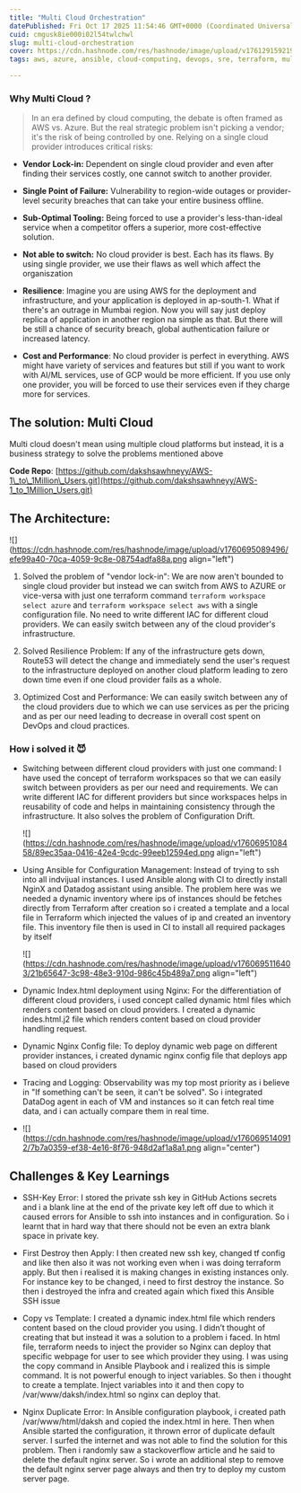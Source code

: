 ```yaml
---
title: "Multi Cloud Orchestration"
datePublished: Fri Oct 17 2025 11:54:46 GMT+0000 (Coordinated Universal Time)
cuid: cmgusk8ie000i02l54twlchwl
slug: multi-cloud-orchestration
cover: https://cdn.hashnode.com/res/hashnode/image/upload/v1761291592190/7c3095aa-ec6b-4dac-96c1-c80960c6ca53.png
tags: aws, azure, ansible, cloud-computing, devops, sre, terraform, multi-cloud, observability, iac, datadog

---
```


### Why Multi Cloud ?

> In an era defined by cloud computing, the debate is often framed as AWS vs. Azure. But the real strategic problem isn't picking a vendor; it's the risk of being controlled by one. Relying on a single cloud provider introduces critical risks:

* **Vendor Lock-in:** Dependent on single cloud provider and even after finding their services costly, one cannot switch to another provider.
    
* **Single Point of Failure:** Vulnerability to region-wide outages or provider-level security breaches that can take your entire business offline.
    
* **Sub-Optimal Tooling:** Being forced to use a provider's less-than-ideal service when a competitor offers a superior, more cost-effective solution.
    
* **Not able to switch:** No cloud provider is best. Each has its flaws. By using single provider, we use their flaws as well which affect the organiszation
    
* **Resilience**: Imagine you are using AWS for the deployment and infrastructure, and your application is deployed in ap-south-1. What if there's an outrage in Mumbai region. Now you will say just deploy replica of application in another region na simple as that. But there will be still a chance of security breach, global authentication failure or increased latency.
    
* **Cost and Performance**: No cloud provider is perfect in everything. AWS might have variety of services and features but still if you want to work with AI/ML services, use of GCP would be more efficient. If you use only one provider, you will be forced to use their services even if they charge more for services.
    

## The solution: Multi Cloud

Multi cloud doesn't mean using multiple cloud platforms but instead, it is a business strategy to solve the problems mentioned above

**Code Repo**: [https://github.com/dakshsawhneyy/AWS-1\_to\_1Million\_Users.git](https://github.com/dakshsawhneyy/AWS-1_to_1Million_Users.git)

## The Architecture:

![](https://cdn.hashnode.com/res/hashnode/image/upload/v1760695089496/efe99a40-70ca-4059-9c8e-08754adfa88a.png align="left")

1. Solved the problem of "vendor lock-in": We are now aren't bounded to single cloud provider but instead we can switch from AWS to AZURE or vice-versa with just one terraform command `terraform workspace select azure` and `terraform workspace select aws` with a single configuration file. No need to write different IAC for different cloud providers. We can easily switch between any of the cloud provider's infrastructure.
    
2. Solved Resilience Problem: If any of the infrastructure gets down, Route53 will detect the change and immediately send the user's request to the infrastructure deployed on another cloud platform leading to zero down time even if one cloud provider fails as a whole.
    
3. Optimized Cost and Performance: We can easily switch between any of the cloud providers due to which we can use services as per the pricing and as per our need leading to decrease in overall cost spent on DevOps and cloud practices.
    

### How i solved it 😈

* Switching between different cloud providers with just one command: I have used the concept of terraform workspaces so that we can easily switch between providers as per our need and requirements. We can write different IAC for different providers but since workspaces helps in reusability of code and helps in maintaining consistency through the infrastructure. It also solves the problem of Configuration Drift.
    
    ![](https://cdn.hashnode.com/res/hashnode/image/upload/v1760695108458/89ec35aa-0416-42e4-9cdc-99eeb12594ed.png align="left")
    
* Using Ansible for Configuration Management: Instead of trying to ssh into all indvijual instances. I used Ansible along with CI to directly install NginX and Datadog assistant using ansible. The problem here was we needed a dynamic inventory where ips of instances should be fetches directly from Terraform after creation so i created a template and a local file in Terraform which injected the values of ip and created an inventory file. This inventory file then is used in CI to install all required packages by itself
    
    ![](https://cdn.hashnode.com/res/hashnode/image/upload/v1760695116403/21b65647-3c98-48e3-910d-986c45b489a7.png align="left")
    
* Dynamic Index.html deployment using Nginx: For the differentiation of different cloud providers, i used concept called dynamic html files which renders content based on cloud providers. I created a dynamic indes.html.j2 file which renders content based on cloud provider handling request.
    
* Dynamic Nginx Config file: To deploy dynamic web page on different provider instances, i created dynamic nginx config file that deploys app based on cloud providers
    
* Tracing and Logging: Observability was my top most priority as i believe in "If something can't be seen, it can't be solved". So i integrated DataDog agent in each of VM and instances so it can fetch real time data, and i can actually compare them in real time.
    
* ![](https://cdn.hashnode.com/res/hashnode/image/upload/v1760695140912/7b7a0359-ef38-4e16-8f76-948d2af1a8a1.png align="center")
    

## Challenges & Key Learnings

* SSH-Key Error: I stored the private ssh key in GitHub Actions secrets and i a blank line at the end of the private key left off due to which it caused errors for Ansible to ssh into instances and in configuration. So i learnt that in hard way that there should not be even an extra blank space in private key.
    
* First Destroy then Apply: I then created new ssh key, changed tf config and like then also it was not working even when i was doing terraform apply. But then i realised it is making changes in existing instances only. For instance key to be changed, i need to first destroy the instance. So then i destroyed the infra and created again which fixed this Ansible SSH issue
    
* Copy vs Template: I created a dynamic index.html file which renders content based on the cloud provider you using. I didn’t thought of creating that but instead it was a solution to a problem i faced. In html file, terraform needs to inject the provider so Nginx can deploy that specific webpage for user to see which provider they using. I was using the copy command in Ansible Playbook and i realized this is simple command. It is not powerful enough to inject variables. So then i thought to create a template. Inject variables into it and then copy to /var/www/daksh/index.html so nginx can deploy that.
    
* Nginx Duplicate Error: In Ansible configuration playbook, i created path /var/www/html/daksh and copied the index.html in here. Then when Ansible started the configuration, it thrown error of duplicate default server. I surfed the internet and was not able to find the solution for this problem. Then i randomly saw a stackoverflow article and he said to delete the default nginx server. So i wrote an additional step to remove the default nginx server page always and then try to deploy my custom server page.